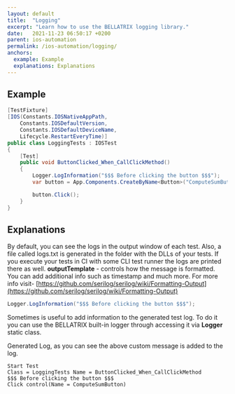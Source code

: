 ```yaml
---
layout: default
title:  "Logging"
excerpt: "Learn how to use the BELLATRIX logging library."
date:   2021-11-23 06:50:17 +0200
parent: ios-automation
permalink: /ios-automation/logging/
anchors:
  example: Example
  explanations: Explanations
---
```

Example
-------
```csharp
[TestFixture]
[IOS(Constants.IOSNativeAppPath,
    Constants.IOSDefaultVersion,
    Constants.IOSDefaultDeviceName,
    Lifecycle.RestartEveryTime)]
public class LoggingTests : IOSTest
{
    [Test]
    public void ButtonClicked_When_CallClickMethod()
    {
        Logger.LogInformation("$$$ Before clicking the button $$$");
        var button = App.Components.CreateByName<Button>("ComputeSumButton");

        button.Click();
    }
}
```

Explanations
------------
By default, you can see the logs in the output window of each test. Also, a file called logs.txt is generated in the folder with the DLLs of your tests. If you execute your tests in CI with some CLI test runner the logs are printed there as well. **outputTemplate** - controls how the message is formatted. You can add additional info such as timestamp and much more. For more info visit- [https://github.com/serilog/serilog/wiki/Formatting-Output](https://github.com/serilog/serilog/wiki/Formatting-Output)
```csharp
Logger.LogInformation("$$$ Before clicking the button $$$");
```
Sometimes is useful to add information to the generated test log. To do it you can use the BELLATRIX built-in logger through accessing it via **Logger** static class.

Generated Log, as you can see the above custom message is added to the log.

```
Start Test
Class = LoggingTests Name = ButtonClicked_When_CallClickMethod
$$$ Before clicking the button $$$
Click control(Name = ComputeSumButton)
```